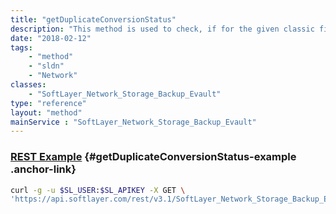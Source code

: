 ```yaml
---
title: "getDuplicateConversionStatus"
description: "This method is used to check, if for the given classic file block storage volume, a transaction performing dependent to independent duplicate conversion is active. If yes, then this returns the current percentage of its progress along with its start time as [SoftLayer_Container_Network_Storage_DuplicateConversionStatusInformation] object with its name, percentage and transaction start timestamp. "
date: "2018-02-12"
tags:
    - "method"
    - "sldn"
    - "Network"
classes:
    - "SoftLayer_Network_Storage_Backup_Evault"
type: "reference"
layout: "method"
mainService : "SoftLayer_Network_Storage_Backup_Evault"
---
```


### [REST Example](#getDuplicateConversionStatus-example) <a href="/article/rest/"><i class="fas fa-question"></i></a> {#getDuplicateConversionStatus-example .anchor-link} 
```bash
curl -g -u $SL_USER:$SL_APIKEY -X GET \
'https://api.softlayer.com/rest/v3.1/SoftLayer_Network_Storage_Backup_Evault/{SoftLayer_Network_Storage_Backup_EvaultID}/getDuplicateConversionStatus'
```
